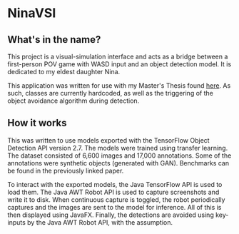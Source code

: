 # NinaVSI

## What's in the name?
This project is a visual-simulation interface and acts as a bridge between 
a first-person POV game with WASD input and an object detection model. It 
is dedicated to my eldest daughter Nina.  

This application was written for use with my Master's Thesis found [here](https://epublications.marquette.edu/theses_open/737/).
As such, classes are currently hardcoded, as well as the triggering of the object avoidance algorithm during detection.

## How it works
This was written to use models exported with the TensorFlow Object Detection API version 2.7.
The models were trained using transfer learning. The dataset consisted of 6,600 images and 17,000 annotations.
Some of the annotations were synthetic objects (generated with GAN). Benchmarks can be found in the 
previously linked paper.

To interact with the exported models, the Java TensorFlow API is used to load them. The Java AWT Robot API
is used to capture screenshots and write it to disk. When continuous capture is toggled, the robot periodically
captures and the images are sent to the model for inference. All of this is then displayed using 
JavaFX. Finally, the detections are avoided using key-inputs by the Java AWT Robot API, with the 
assumption. 


 
